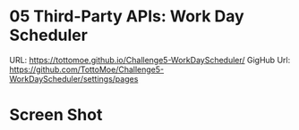 # 05 Third-Party APIs: Work Day Scheduler

URL: https://tottomoe.github.io/Challenge5-WorkDayScheduler/
GigHub Url: https://github.com/TottoMoe/Challenge5-WorkDayScheduler/settings/pages

# Screen Shot

